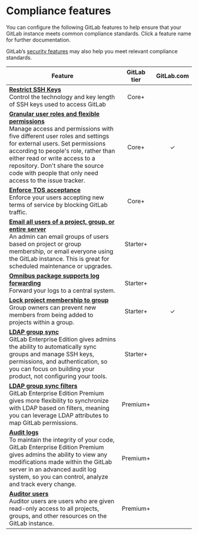 # Compliance features

You can configure the following GitLab features to help ensure that your GitLab instance meets common compliance standards. Click a feature name for further documentation.

GitLab’s [security features](../security/README.md) may also help you meet relevant compliance standards.

|Feature   |GitLab tier |GitLab.com |
| ---------| :--------: | :-------: |
|**[Restrict SSH Keys](../README.html#administrator-documentation)**<br>Control the technology and key length of SSH keys used to access GitLab|Core+||
|**[Granular user roles and flexible permissions](../user/permissions.html)**<br>Manage access and permissions with five different user roles and settings for external users. Set permissions according to people's role, rather than either read or write access to a repository. Don't share the source code with people that only need access to the issue tracker.|Core+|✓|
|**[Enforce TOS acceptance](../user/admin_area/settings/terms.html)**<br>Enforce your users accepting new terms of service by blocking GitLab traffic.|Core+||
|**[Email all users of a project, group, or entire server](../user/admin_area/settings/terms.html)**<br>An admin can email groups of users based on project or group membership, or email everyone using the GitLab instance. This is great for scheduled maintenance or upgrades.|Starter+||
|**[Omnibus package supports log forwarding](https://docs.gitlab.com/omnibus/settings/logs.html#udp-log-forwarding)**<br>Forward your logs to a central system.|Starter+||
|**[Lock project membership to group](../workflow/groups.html#lock-project-membership-to-members-of-this-group)**<br>Group owners can prevent new members from being added to projects within a group.|Starter+|✓|
|**[LDAP group sync](https://docs.gitlab.com/ee/administration/auth/ldap-ee.html#group-sync)**<br>GitLab Enterprise Edition gives admins the ability to automatically sync groups and manage SSH keys, permissions, and authentication, so you can focus on building your product, not configuring your tools.|Starter+||
|**[LDAP group sync filters](https://docs.gitlab.com/ee/administration/auth/ldap-ee.html#group-sync)**<br>GitLab Enterprise Edition Premium gives more flexibility to synchronize with LDAP based on filters, meaning you can leverage LDAP attributes to map GitLab permissions.|Premium+||
|**[Audit logs](https://docs.gitlab.com/ee/administration/audit_events.html)**<br>To maintain the integrity of your code, GitLab Enterprise Edition Premium gives admins the ability to view any modifications made within the GitLab server in an advanced audit log system, so you can control, analyze and track every change.|Premium+||
|**[Auditor users](https://docs.gitlab.com/ee/administration/auditor_users.html)**<br>Auditor users are users who are given read-only access to all projects, groups, and other resources on the GitLab instance.|Premium+||